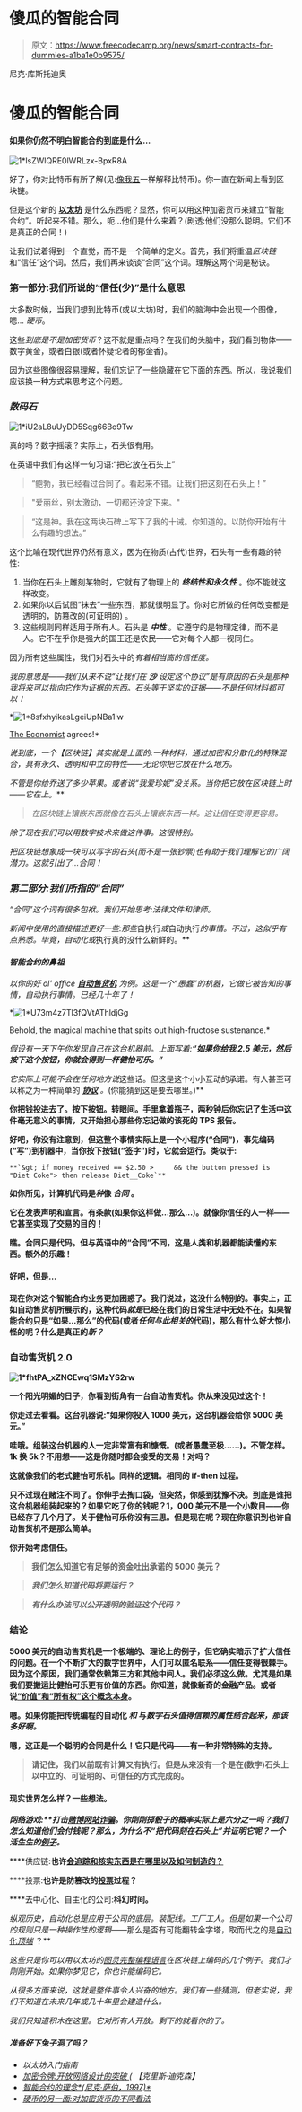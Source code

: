# 傻瓜的智能合同

> 原文：<https://www.freecodecamp.org/news/smart-contracts-for-dummies-a1ba1e0b9575/>

尼克·库斯托迪奥

# 傻瓜的智能合同

#### **如果你仍然不明白智能合约到底是什么…**

![1*lsZWlQRE0lWRLzx-BpxR8A](img/a2ff8f778566beae9bf4c0316bcc9535.png)

好了，你对比特币有所了解(见:[像我五](https://medium.com/@nik5ter/explain-bitcoin-like-im-five-73b4257ac833)一样解释比特币)。你一直在新闻上看到区块链。

但是这个新的 [**以太坊**](https://www.nytimes.com/2017/02/27/business/dealbook/ethereum-alliance-business-banking-security.html) 是什么东西呢？显然，你可以用这种加密货币来建立“智能合约”。听起来不错。那么，呃…他们是什么来着？(剧透:他们没那么聪明。它们不是真正的合同！)

让我们试着得到一个直觉，而不是一个简单的定义。首先，我们将重温*区块链*和“信任”这个词。然后，我们再来谈谈“合同”这个词。理解这两个词是秘诀。

### 第一部分:我们所说的“信任(少)”是什么意思

大多数时候，当我们想到比特币(或以太坊)时，我们的脑海中会出现一个图像，嗯… *硬币*。

这些*到底是不是加密货币*？这不就是重点吗？在我们的头脑中，我们看到物体——数字黄金，或者白银(或者怀疑论者的郁金香)。

因为这些图像很容易理解，我们忘记了一些隐藏在它下面的东西。所以，我说我们应该换一种方式来思考这个问题。

### ***数码石***

![1*iU2aL8uUyDD5Sqg66Bo9Tw](img/40156c080435c88fe8946911e46b0b72.png)

真的吗？数字摇滚？实际上，石头很有用。

在英语中我们有这样一句习语:“把它放在石头上”

> “鲍勃，我已经看过合同了。看起来不错。让我们把这刻在石头上！”

> "爱丽丝，别太激动，一切都还没定下来。"

> “这是神。我在这两块石碑上写下了我的十诫。你知道的。以防你开始有什么有趣的想法。”

这个比喻在现代世界仍然有意义，因为在物质(古代)世界，石头有一些有趣的特性:

1.  当你在石头上雕刻某物时，它就有了物理上的 ***终结性和永久性*** 。你不能就这样改变。
2.  如果你以后试图“抹去”一些东西，那就很明显了。你对它所做的任何改变都是透明的，防篡改的(可证明的) 。
3.  这些规则同样适用于所有人。石头是 ***中性*** 。它遵守的是物理定律，而不是人。它不在乎你是强大的国王还是农民——它对每个人都一视同仁。

因为所有这些属性，我们对石头中的*有着相当高的信任度。*

*我的意思是——我们从来不说“让我们在 ***沙*** *设定这个协议”是有原因的*石头是那种我将来可以指向它作为证据的东西。石头等于坚实的证据——不是任何材料都可以！*

*![1*8sfxhyikasLgeiUpNBa1iw](img/e43c0d41535b317854b160e135e77999.png)

[The Economist](http://www.economist.com/news/leaders/21677198-technology-behind-bitcoin-could-transform-how-economy-works-trust-machine) agrees!* 

*说到底，一个【区块链】其实就是上面的:*一种材料，通过加密和分散化的特殊混合，具有永久、透明和中立的特性——无论你把它放在什么地方。**

*不管是你给乔送了多少苹果。或者说“我爱珍妮”没关系。当你把它放在区块链上时——它在上*。**

> *在区块链上镶嵌东西就像在石头上镶嵌东西一样。这让信任变得更容易。*

*除了现在我们可以用数字技术来做这件事。这很特别。*

*把区块链想象成一块可以写字的石头(而不是一张钞票)也有助于我们理解它的广阔潜力。这就引出了…合同！*

### *第二部分:我们所指的“合同”*

*“合同”这个词有很多包袱。我们开始思考:法律文件和律师。*

*新闻中使用的直接描述更好一些:那些*自执行*或*自动执行*的事情。不过，这似乎有点熟悉。毕竟，*自动化*或*执行真的没什么新鲜的。**

#### *智能合约的鼻祖*

*以你的好 ol' office [**自动售货机**](https://perma.cc/V6AZ-7V8W) 为例。这是一个“愚蠢”的机器，它做它被告知的事情，自动执行事情。已经几十年了！*

*![1*U73m4z7Tl3fQVtAThldjGg](img/b47dc9aae5565722ba6e3e1b759a363c.png)

Behold, the magical machine that spits out high-fructose sustenance.* 

*假设有一天下午你发现自己在这台机器前。上面写着:**“如果你给我 2.5 美元，然后按下这个按钮，你就会得到一杯健怡可乐。”***

*它实际上可能不会在任何地方说*这些话。但这是这个小小互动的承诺。有人甚至可以称之为一种简单的 [***协议***](http://internetofagreements.com/files/InternetOfAgreements.pdf) *。*(你能猜到这是要去哪里。)**

**你把钱投进去了。按下按钮。转眼间。手里拿着瓶子，两秒钟后你忘记了生活中这件毫无意义的事情，又开始担心那些你忘记做的该死的 TPS 报告。**

**好吧，你没有注意到，但这整个事情实际上是一个小程序(“合同”)，事先编码(“写”)到机器中，当你按下按钮(“签字”)时，它就会运行。类似于:**

```
**`&gt; if money received == $2.50 >     && the button pressed is "Diet Coke"> then release Diet__Coke`**
```

**如你所见，计算机代码是*种*像 ***合同*** 。**

**它在发表声明和宣言。有条款(如果你这样做…那么…)。就像你信任的人一样——它甚至实现了交易的目的！**

**瞧。合同只是代码。但与英语中的“合同”不同，这是人类和机器都能读懂的东西。额外的乐趣！**

#### **好吧，但是…**

**现在你对这个智能合约业务更加困惑了。我们说过，这没什么特别的。事实上，正如自动售货机所展示的，这种代码*就是*已经在我们的日常生活中无处不在。如果智能合约只是“如果…那么”的代码(或者*任何与此相关的*代码)，那么有什么好大惊小怪的呢？什么是真正的*新？***

### **自动售货机 2.0**

**![1*fhtPA_xZNCEwq1SMzYS2rw](img/67eefdb19b1ec239b339b70f01af87a7.png)**

**一个阳光明媚的日子，你看到街角有一台自动售货机。你从来没见过这个！**

**你走过去看看。这台机器说:“如果你投入 1000 美元，这台机器会给你 5000 美元。”**

**哇哦。组装这台机器的人一定非常富有和慷慨。(或者愚蠢至极……)。不管怎样。1k 换 5k？不用想——这是你随时都会接受的交易！对吗？**

**这就像我们的老式健怡可乐机。同样的逻辑。相同的 if-then 过程。**

**只不过现在赌注不同了。你伸手去掏口袋，但突然，你感到犹豫不决。到底是谁把这台机器组装起来的？如果它吃了你的钱呢？1，000 美元不是一个小数目——你已经存了几个月了。关于健怡可乐你没有三思。但是现在呢？现在你意识到也许自动售货机不是那么简单。**

**你开始考虑信任。**

> **我们怎么知道它有足够的资金吐出承诺的 5000 美元？**

> *****我们怎么知道代码将要*运行*？*****

> *****有什么办法可以公开透明的验证这个代码？*****

### **结论**

**5000 美元的自动售货机是一个极端的、理论上的例子，但它确实暗示了扩大信任的问题。在一个不断扩大的数字世界中，人们可以匿名联系——信任变得很棘手。因为这个原因，我们通常依赖第三方和其他中间人。我们必须这么做。尤其是如果我们要搬运比健怡可乐更有价值的东西。你知道，就像新奇的金融产品。或者说[“价值”和“所有权”这个概念本身](http://nikcustodio.tumblr.com/post/150500263430/why-blockchains-an-eli21)。**

**嗯。如果你能把传统编程的自动化 ***和*** 与*数字石头值得信赖的属性结合起来，那该多好啊。***

**嗯，这正是一个聪明的合同是什么！它只是代码——有一种非常特殊的支持。**

> **请记住，我们以前既有计算又有执行。但是从来没有一个是在(数字)石头上以中立的、可证明的、可信任的方式完成的。**

#### **现实世界怎么样？一些想法。**

****网络游戏:**打击[赌博网站诈骗](http://money.cnn.com/2012/07/31/technology/online-poker-settlement/)。你刚刚掷骰子的概率*实际上是六分之一吗？我们怎么知道他们会付钱呢？那么，为什么不“把代码刻在石头上”并证明它呢？一个活生生的[例子](https://etheroll.com/#tab7)。***

****供应链:**也许[会追踪和核实东西是在哪里以及如何制造的？](https://www.provenance.org/whitepaper)**

****投票:**也许是防篡改的[投票](http://www.govtech.com/blogs/lohrmann-on-cybersecurity/can-blockchain-technology-secure-your-vote.html)过程？**

****去中心化、自主化的公司:**科幻时间。**

**纵观历史，自动化总是应用于*公司的*底层*。*装配线。工厂工人。但是如果一个公司的规则只是一种操作性的*逻辑*——那么是否有可能翻转金字塔，取而代之的是[自动化*顶端*](https://blog.ethereum.org/2014/05/06/daos-dacs-das-and-more-an-incomplete-terminology-guide/) ？**

*这些只是你可以用以太坊的[图灵完整编程语言](https://www.wikiwand.com/simple/Turing_complete)在区块链上编码的几个例子。我们才刚刚开始。如果你梦见它，你也许能编码它。*

*从很多方面来说，这就是整件事令人兴奋的地方。我们有一些猜测，但老实说，我们不知道在未来几年或几十年里会建造什么。*

*我们只知道积木在这里。它对所有人开放。剩下的就看你的了。*

#### ***准备好下兔子洞了吗？***

*   *以太坊入门指南*
*   *[加密令牌:开放网络设计的突破 *(*](https://medium.com/@cdixon/crypto-tokens-a-breakthrough-in-open-network-design-e600975be2ef) *【克里斯·迪克森】**
*   *[智能合约的理念*(尼克·萨伯，1997)*](https://perma.cc/V6AZ-7V8W)*
*   *[硬币的另一面:对加密货币的不同看法](https://medium.com/@nik5ter/the-other-side-of-the-coin-f293b65b1eda?source=linkShare-2d6f142ff3cc-1513820863)*
